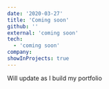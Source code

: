 ```yaml
---
date: '2020-03-27'
title: 'Coming soon'
github: ''
external: 'coming soon'
tech:
  - 'coming soon'
company: 
showInProjects: true
---
```


Will update as I build my portfolio
